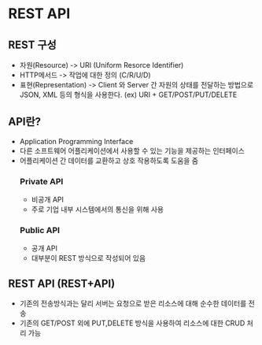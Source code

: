 # REST API
## REST 구성
* 자원(Resource) -> URI (Uniform Resorce Identifier)
* HTTP메서드 -> 작업에 대한 정의 (C/R/U/D)
* 표현(Representation) -> Client 와 Server 간 자원의 상태를 전달하는 방법으로 JSON, XML 등의 형식을 사용한다.
  (ex) URI + GET/POST/PUT/DELETE

## API란?
* Application Programming Interface
* 다른 소프트웨어 어플리케이션에서 사용할 수 있는 기능을 제공하는 인터페이스
* 어플리케이션 간 데이터를 교환하고 상호 작용하도록 도움을 줌
  ### Private API
  * 비공개 API
  * 주로 기업 내부 시스템에서의 통신을 위해 사용
  ### Public API
  * 공개 API
  * 대부분이 REST 방식으로 작성되어 있음
## REST API (REST+API)
* 기존의 전송방식과는 달리 서버는 요청으로 받은 리소스에 대해 순수한 데이터를 전송
* 기존의 GET/POST 외에 PUT,DELETE 방식을 사용하여 리소스에 대한 CRUD 처리 가능
